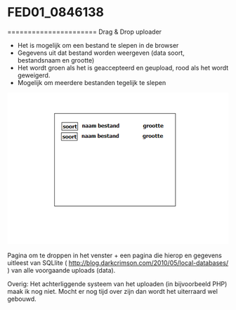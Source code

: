 # FED01_0846138
======================
Drag & Drop uploader

- Het is mogelijk om een bestand te slepen in de browser
- Gegevens uit dat bestand worden weergeven (data soort, bestandsnaam en grootte)
- Het wordt groen als het is geaccepteerd en geupload, rood als het wordt geweigerd.
- Mogelijk om meerdere bestanden tegelijk te slepen

![Overzicht opagina](https://github.com/SEALdvd/FED01_0846138/blob/master/resources/voorbeeld_1.png "Overzicht pagina")

Pagina om te droppen in het venster + een pagina die hierop en gegevens uitleest van SQLlite ( http://blog.darkcrimson.com/2010/05/local-databases/ ) van alle voorgaande uploads (data).

Overig:
Het achterliggende systeem van het uploaden (in bijvoorbeeld PHP) maak ik nog niet. Mocht er nog tijd over zijn dan wordt het uiterraard wel gebouwd. 
